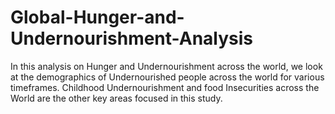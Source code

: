 # Global-Hunger-and-Undernourishment-Analysis
In this analysis on Hunger and Undernourishment across the world, we look at the demographics of Undernourished people across the world for various timeframes. Childhood Undernourishment and food Insecurities across the World are the other key areas focused in this study.
